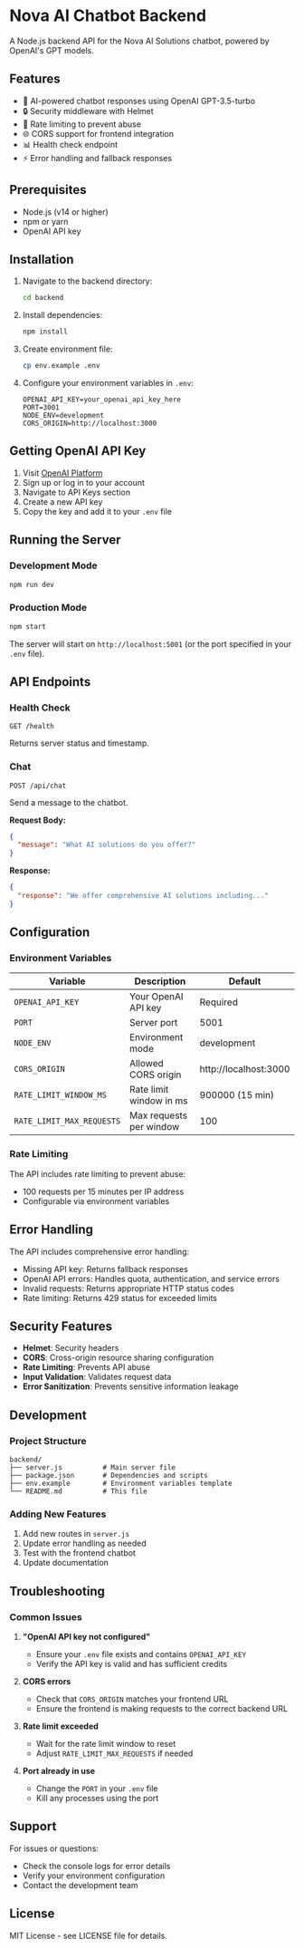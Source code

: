 # Nova AI Chatbot Backend

A Node.js backend API for the Nova AI Solutions chatbot, powered by OpenAI's GPT models.

## Features

- 🤖 AI-powered chatbot responses using OpenAI GPT-3.5-turbo
- 🔒 Security middleware with Helmet
- 🚦 Rate limiting to prevent abuse
- 🌐 CORS support for frontend integration
- 📊 Health check endpoint
- ⚡ Error handling and fallback responses

## Prerequisites

- Node.js (v14 or higher)
- npm or yarn
- OpenAI API key

## Installation

1. Navigate to the backend directory:
   ```bash
   cd backend
   ```

2. Install dependencies:
   ```bash
   npm install
   ```

3. Create environment file:
   ```bash
   cp env.example .env
   ```

4. Configure your environment variables in `.env`:
   ```env
   OPENAI_API_KEY=your_openai_api_key_here
   PORT=3001
   NODE_ENV=development
   CORS_ORIGIN=http://localhost:3000
   ```

## Getting OpenAI API Key

1. Visit [OpenAI Platform](https://platform.openai.com/)
2. Sign up or log in to your account
3. Navigate to API Keys section
4. Create a new API key
5. Copy the key and add it to your `.env` file

## Running the Server

### Development Mode
```bash
npm run dev
```

### Production Mode
```bash
npm start
```

The server will start on `http://localhost:5001` (or the port specified in your `.env` file).

## API Endpoints

### Health Check
```
GET /health
```
Returns server status and timestamp.

### Chat
```
POST /api/chat
```
Send a message to the chatbot.

**Request Body:**
```json
{
  "message": "What AI solutions do you offer?"
}
```

**Response:**
```json
{
  "response": "We offer comprehensive AI solutions including..."
}
```

## Configuration

### Environment Variables

| Variable | Description | Default |
|----------|-------------|---------|
| `OPENAI_API_KEY` | Your OpenAI API key | Required |
| `PORT` | Server port | 5001 |
| `NODE_ENV` | Environment mode | development |
| `CORS_ORIGIN` | Allowed CORS origin | http://localhost:3000 |
| `RATE_LIMIT_WINDOW_MS` | Rate limit window in ms | 900000 (15 min) |
| `RATE_LIMIT_MAX_REQUESTS` | Max requests per window | 100 |

### Rate Limiting

The API includes rate limiting to prevent abuse:
- 100 requests per 15 minutes per IP address
- Configurable via environment variables

## Error Handling

The API includes comprehensive error handling:
- Missing API key: Returns fallback responses
- OpenAI API errors: Handles quota, authentication, and service errors
- Invalid requests: Returns appropriate HTTP status codes
- Rate limiting: Returns 429 status for exceeded limits

## Security Features

- **Helmet**: Security headers
- **CORS**: Cross-origin resource sharing configuration
- **Rate Limiting**: Prevents API abuse
- **Input Validation**: Validates request data
- **Error Sanitization**: Prevents sensitive information leakage

## Development

### Project Structure
```
backend/
├── server.js          # Main server file
├── package.json       # Dependencies and scripts
├── env.example        # Environment variables template
└── README.md          # This file
```

### Adding New Features

1. Add new routes in `server.js`
2. Update error handling as needed
3. Test with the frontend chatbot
4. Update documentation

## Troubleshooting

### Common Issues

1. **"OpenAI API key not configured"**
   - Ensure your `.env` file exists and contains `OPENAI_API_KEY`
   - Verify the API key is valid and has sufficient credits

2. **CORS errors**
   - Check that `CORS_ORIGIN` matches your frontend URL
   - Ensure the frontend is making requests to the correct backend URL

3. **Rate limit exceeded**
   - Wait for the rate limit window to reset
   - Adjust `RATE_LIMIT_MAX_REQUESTS` if needed

4. **Port already in use**
   - Change the `PORT` in your `.env` file
   - Kill any processes using the port

## Support

For issues or questions:
- Check the console logs for error details
- Verify your environment configuration
- Contact the development team

## License

MIT License - see LICENSE file for details.
